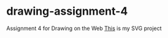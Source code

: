 # drawing-assignment-4
Assignment 4 for Drawing on the Web
[This](http://i6.cims.nyu.edu/~jjo315/drawing/assignment2/assignment2.html) is my SVG project
